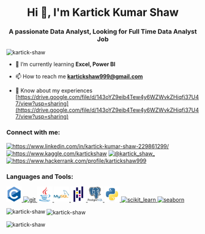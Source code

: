 <h1 align="center">Hi 👋, I'm Kartick Kumar Shaw</h1>
<h3 align="center">A passionate Data Analyst, Looking for Full Time Data Analyst Job</h3>

<p align="left"> <img src="https://komarev.com/ghpvc/?username=kartick-shaw&label=Profile%20views&color=0e75b6&style=flat" alt="kartick-shaw" /> </p>

- 🌱 I’m currently learning **Excel, Power BI**

- 📫 How to reach me **kartickshaw999@gmail.com**

- 📄 Know about my experiences [https://drive.google.com/file/d/143oYZ9eib4Tew4y6WZWvkZHiqfi37U47/view?usp=sharing](https://drive.google.com/file/d/143oYZ9eib4Tew4y6WZWvkZHiqfi37U47/view?usp=sharing)

<h3 align="left">Connect with me:</h3>
<p align="left">
<a href="https://linkedin.com/in/https://www.linkedin.com/in/kartick-kumar-shaw-229861299/" target="blank"><img align="center" src="https://raw.githubusercontent.com/rahuldkjain/github-profile-readme-generator/master/src/images/icons/Social/linked-in-alt.svg" alt="https://www.linkedin.com/in/kartick-kumar-shaw-229861299/" height="30" width="40" /></a>
<a href="https://kaggle.com/https://www.kaggle.com/kartickshaw" target="blank"><img align="center" src="https://raw.githubusercontent.com/rahuldkjain/github-profile-readme-generator/master/src/images/icons/Social/kaggle.svg" alt="https://www.kaggle.com/kartickshaw" height="30" width="40" /></a>
<a href="https://instagram.com/@kartick_shaw_" target="blank"><img align="center" src="https://raw.githubusercontent.com/rahuldkjain/github-profile-readme-generator/master/src/images/icons/Social/instagram.svg" alt="@kartick_shaw_" height="30" width="40" /></a>
<a href="https://www.hackerrank.com/https://www.hackerrank.com/profile/kartickshaw999" target="blank"><img align="center" src="https://raw.githubusercontent.com/rahuldkjain/github-profile-readme-generator/master/src/images/icons/Social/hackerrank.svg" alt="https://www.hackerrank.com/profile/kartickshaw999" height="30" width="40" /></a>
</p>

<h3 align="left">Languages and Tools:</h3>
<p align="left"> <a href="https://www.cprogramming.com/" target="_blank" rel="noreferrer"> <img src="https://raw.githubusercontent.com/devicons/devicon/master/icons/c/c-original.svg" alt="c" width="40" height="40"/> </a> <a href="https://git-scm.com/" target="_blank" rel="noreferrer"> <img src="https://www.vectorlogo.zone/logos/git-scm/git-scm-icon.svg" alt="git" width="40" height="40"/> </a> <a href="https://www.java.com" target="_blank" rel="noreferrer"> <img src="https://raw.githubusercontent.com/devicons/devicon/master/icons/java/java-original.svg" alt="java" width="40" height="40"/> </a> <a href="https://www.mysql.com/" target="_blank" rel="noreferrer"> <img src="https://raw.githubusercontent.com/devicons/devicon/master/icons/mysql/mysql-original-wordmark.svg" alt="mysql" width="40" height="40"/> </a> <a href="https://pandas.pydata.org/" target="_blank" rel="noreferrer"> <img src="https://raw.githubusercontent.com/devicons/devicon/2ae2a900d2f041da66e950e4d48052658d850630/icons/pandas/pandas-original.svg" alt="pandas" width="40" height="40"/> </a> <a href="https://www.postgresql.org" target="_blank" rel="noreferrer"> <img src="https://raw.githubusercontent.com/devicons/devicon/master/icons/postgresql/postgresql-original-wordmark.svg" alt="postgresql" width="40" height="40"/> </a> <a href="https://www.python.org" target="_blank" rel="noreferrer"> <img src="https://raw.githubusercontent.com/devicons/devicon/master/icons/python/python-original.svg" alt="python" width="40" height="40"/> </a> <a href="https://scikit-learn.org/" target="_blank" rel="noreferrer"> <img src="https://upload.wikimedia.org/wikipedia/commons/0/05/Scikit_learn_logo_small.svg" alt="scikit_learn" width="40" height="40"/> </a> <a href="https://seaborn.pydata.org/" target="_blank" rel="noreferrer"> <img src="https://seaborn.pydata.org/_images/logo-mark-lightbg.svg" alt="seaborn" width="40" height="40"/> </a> </p>

<p><img align="left" src="https://github-readme-stats.vercel.app/api/top-langs?username=kartick-shaw&show_icons=true&locale=en&layout=compact" alt="kartick-shaw" /></p>

<p>&nbsp;<img align="center" src="https://github-readme-stats.vercel.app/api?username=kartick-shaw&show_icons=true&locale=en" alt="kartick-shaw" /></p>

<p><img align="center" src="https://github-readme-streak-stats.herokuapp.com/?user=kartick-shaw&" alt="kartick-shaw" /></p>
